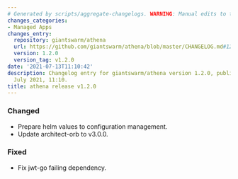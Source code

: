 ```yaml
---
# Generated by scripts/aggregate-changelogs. WARNING: Manual edits to this files will be overwritten.
changes_categories:
- Managed Apps
changes_entry:
  repository: giantswarm/athena
  url: https://github.com/giantswarm/athena/blob/master/CHANGELOG.md#120---2021-07-13
  version: 1.2.0
  version_tag: v1.2.0
date: '2021-07-13T11:10:42'
description: Changelog entry for giantswarm/athena version 1.2.0, published on 13
  July 2021, 11:10.
title: athena release v1.2.0
---
```


### Changed
- Prepare helm values to configuration management.
- Update architect-orb to v3.0.0.
### Fixed
- Fix jwt-go failing dependency.
